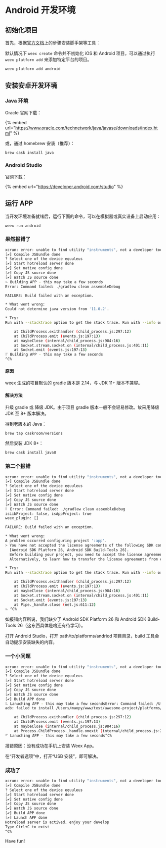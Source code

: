 # Android 开发环境

## 初始化项目

首先，根据[官方文档](https://weex.apache.org/zh/guide/develop/setup-develop-environment.html)上的步骤安装脚手架等工具：

默认情况下 `weex create` 命令并不初始化 iOS 和 Android 项目，可以通过执行 `weex platform add` 来添加特定平台的项目。

```bash
weex platform add android
```

## 安装安卓开发环境

### Java 环境

Oracle 官网下载：

{% embed url="https://www.oracle.com/technetwork/java/javase/downloads/index.html" %}

或，通过 homebrew 安装（推荐）：

```bash
brew cask install java
```

### Android Studio

官网下载：

{% embed url="https://developer.android.com/studio" %}

## 运行 APP

当开发环境准备就绪后，运行下面的命令，可以在模拟器或真实设备上启动应用：

```bash
weex run android
```

### 果然报错了

```bash
xcrun: error: unable to find utility "instruments", not a developer tool or in PATH
[✔︎] Compile JSBundle done
? Select one of the device equuleus
[✔︎] Start hotreload server done
[✔︎] Set native config done
[✔︎] Copy JS source done
[✔︎] Watch JS source done
⠦ Building APP - this may take a few seconds
Error: Command failed: ./gradlew clean assembleDebug

FAILURE: Build failed with an exception.

* What went wrong:
Could not determine java version from '11.0.2'.

* Try:
Run with --stacktrace option to get the stack trace. Run with --info or --debug option to get more log output.

    at ChildProcess.exithandler (child_process.js:297:12)
    at ChildProcess.emit (events.js:197:13)
    at maybeClose (internal/child_process.js:984:16)
    at Socket.stream.socket.on (internal/child_process.js:401:11)
    at Socket.emit (events.js:197:13)
⠏ Building APP - this may take a few seconds
^C%
```

#### 原因

weex 生成的项目默认的 gradle 版本是 2.14，与 JDK 11+ 版本不兼容。

#### 解决方法

升级 gradle 或 降级 JDK。由于项目 gradle 版本一般不会轻易修改。故采用降级 JDK 至 8+ 版本解决。

得到老版本的 Java：

```bash
brew tap caskroom/versions
```

然后安装 JDK 8+：

```bash
brew cask install java8
```

### 第二个报错

```bash
xcrun: error: unable to find utility "instruments", not a developer tool or in PATH
[✔︎] Compile JSBundle done
? Select one of the device equuleus
[✔︎] Start hotreload server done
[✔︎] Set native config done
[✔︎] Copy JS source done
[✔︎] Watch JS source done
⠇ Error: Command failed: ./gradlew clean assembleDebug
isLibProject: false, isAppProject: true
weex_plugin: []

FAILURE: Build failed with an exception.

* What went wrong:
A problem occurred configuring project ':app'.
> You have not accepted the license agreements of the following SDK components:
  [Android SDK Platform 26, Android SDK Build-Tools 26].
  Before building your project, you need to accept the license agreements and complete the installation of the missing components using the Android Studio SDK Manager.
  Alternatively, to learn how to transfer the license agreements from one workstation to another, go to http://d.android.com/r/studio-ui/export-licenses.html

* Try:
Run with --stacktrace option to get the stack trace. Run with --info or --debug option to get more log output.

    at ChildProcess.exithandler (child_process.js:297:12)
    at ChildProcess.emit (events.js:197:13)
    at maybeClose (internal/child_process.js:984:16)
    at Socket.stream.socket.on (internal/child_process.js:401:11)
    at Socket.emit (events.js:197:13)
    at Pipe._handle.close (net.js:611:12)
⠦ ^C%
```

如报错内容所说，我们缺少了 Android SDK Platform 26 和 Android SDK Build-Tools 26（这东西具体是啥还有待学习）。

打开 Android Studio，打开 path/to/platforms/andriod 项目目录，build 工具会自动提示安装缺失的内容。

### 一个小问题

```bash
xcrun: error: unable to find utility "instruments", not a developer tool or in PATH
[✔︎] Compile JSBundle done
? Select one of the device equuleus
[✔︎] Start hotreload server done
[✔︎] Set native config done
[✔︎] Copy JS source done
[✔︎] Watch JS source done
[✔︎] Build APP done
⠧ Lanuching APP - this may take a few secondsError: Command failed: /Users/maopy/Library/Android/sdk/platform-tools/adb -s c8ef737f install -r /Users/maopy/www/test/awesome-project/platforms/android/app/build/outputs/apk/weex-app.apk
adb: failed to install /Users/maopy/www/test/awesome-project/platforms/android/app/build/outputs/apk/weex-app.apk: Failure [INSTALL_FAILED_USER_RESTRICTED: Install canceled by user]

    at ChildProcess.exithandler (child_process.js:297:12)
    at ChildProcess.emit (events.js:197:13)
    at maybeClose (internal/child_process.js:984:16)
    at Process.ChildProcess._handle.onexit (internal/child_process.js:265:5)
⠋ Lanuching APP - this may take a few seconds^C%
```

报错原因：没有成功在手机上安装 Weex App。

在“开发者选项”中，打开“USB 安装”，即可解决。

### 成功了

```bash
xcrun: error: unable to find utility "instruments", not a developer tool or in PATH
[✔︎] Compile JSBundle done
? Select one of the device equuleus
[✔︎] Start hotreload server done
[✔︎] Set native config done
[✔︎] Copy JS source done
[✔︎] Watch JS source done
[✔︎] Build APP done
[✔︎] Launch APP done
Hotreload server is actived, enjoy your develop
Type Ctrl+C to exist
^C%
```

Have fun!

